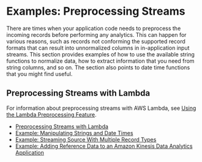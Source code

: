 # Examples: Preprocessing Streams<a name="apps-preprocess-stream"></a>

There are times when your application code needs to preprocess the incoming records before performing any analytics\. This can happen for various reasons, such as records not conforming the supported record formats that can result into unnormalized columns in in\-application input streams\. This section provides examples of how to use the available string functions to normalize data, how to extract information that you need from string columns, and so on\. The section also points to date time functions that you might find useful\.

## Preprocessing Streams with Lambda<a name="apps-preprocess-stream-lambda"></a>

For information about preprocessing streams with AWS Lambda, see [Using the Lambda Preprocessing Feature](lambda-preprocessing.md)\.


+ [Preprocessing Streams with Lambda](#apps-preprocess-stream-lambda)
+ [Example: Manipulating Strings and Date Times](app-string-datetime-manipulation.md)
+ [Example: Streaming Source With Multiple Record Types](app-tworecordtypes.md)
+ [Example: Adding Reference Data to an Amazon Kinesis Data Analytics Application](app-add-reference-data.md)